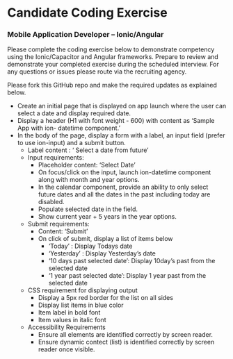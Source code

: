 # Candidate Coding Exercise
### Mobile Application Developer – Ionic/Angular

Please complete the coding exercise below to demonstrate competency using the Ionic/Capacitor and Angular frameworks.  Prepare to review and demonstrate your completed exercise during the scheduled interview.  For any questions or issues please route via the recruiting agency.

Please fork this GitHub repo and make the required updates as explained below.

* Create an initial page that is displayed on app launch where the user can select a date and display required date.
* Display a header (H1 with font weight - 600) with content as ‘Sample App with ion- datetime component.’
* In the body of the page, display a form with a label, an input field (prefer to use ion-input) and a submit button.
    - Label content : ‘ Select a date from future’
    - Input requirements:
        - Placeholder content: ‘Select Date’
        - On focus/click on the input, launch ion-datetime component along with month and year options. 
        - In the calendar component, provide an ability to only select future dates and all the dates in the past including today are disabled.
        - Populate selected date in the field.
        - Show current year + 5 years in the year options.
    - Submit requirements:
        - Content: ‘Submit’
        - On click of submit, display a list of items below
            - ‘Today’ : Display Todays date
            - ‘Yesterday’ : Display Yesterday’s date
            - ‘10 days past selected date’: Display 10day’s past from the selected date
            - ‘1 year past selected date’: Display 1 year past from the selected date
    - CSS requirement for displaying output
        - Display a 5px red border for the list on all sides
        - Display list items in blue color
        - Item label in bold font
        - Item values in italic font
    - Accessibility Requirements
        - Ensure all elements are identified correctly by screen reader.
        - Ensure dynamic contect (list) is identified correctly by screen reader once visible.